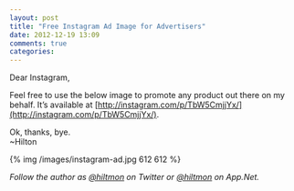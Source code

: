```yaml
---
layout: post
title: "Free Instagram Ad Image for Advertisers"
date: 2012-12-19 13:09
comments: true
categories: 
---
```


Dear Instagram,

Feel free to use the below image to promote any product out there on my behalf. It’s available at [http://instagram.com/p/TbW5CmjjYx/](http://instagram.com/p/TbW5CmjjYx/).

Ok, thanks, bye.  
~Hilton

{% img /images/instagram-ad.jpg 612 612 %}

*Follow the author as [@hiltmon](http://https://twitter.com/hiltmon) on Twitter or [@hiltmon](http://alpha.app.net/hiltmon) on App.Net.*